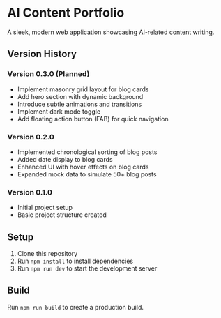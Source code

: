 # AI Content Portfolio

A sleek, modern web application showcasing AI-related content writing.

## Version History

### Version 0.3.0 (Planned)

- Implement masonry grid layout for blog cards
- Add hero section with dynamic background
- Introduce subtle animations and transitions
- Implement dark mode toggle
- Add floating action button (FAB) for quick navigation

### Version 0.2.0

- Implemented chronological sorting of blog posts
- Added date display to blog cards
- Enhanced UI with hover effects on blog cards
- Expanded mock data to simulate 50+ blog posts

### Version 0.1.0

- Initial project setup
- Basic project structure created

## Setup

1. Clone this repository
2. Run `npm install` to install dependencies
3. Run `npm run dev` to start the development server

## Build

Run `npm run build` to create a production build.